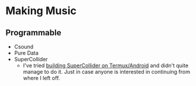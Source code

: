 # Making Music

## Programmable

* Csound
* Pure Data
* SuperCollider
  * I've tried [building SuperCollider on Termux/Android](https://scsynth.org/t/my-attempt-to-build-supercollider-on-termux-android/1297) and didn't quite manage to do it. Just in case anyone is interested in continuing from where I left off.
